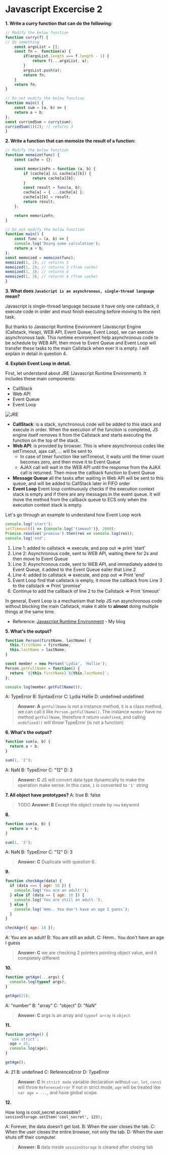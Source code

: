 # Javascript Excercise 2

**1. Write a curry function that can do the following:**

```js
// Modify the below function
function curry(f) {
// do something
    const argsList = [];
    const fn =  function(a) {
        if(argsList.length === f.length - 1) {
            return f(...argsList, a);
        }
        argsList.push(a);
        return fn;
    }
    return fn;
}

// Do not modify the below function
function main() {
    const sum = (a, b) => {
    return a + b;
};
const curriedSum = curry(sum);
curriedSum(1)(2); // returns 3
}
```

**2. Write a function that can memoize the result of a function:**

```js
// Modify the below function
function memoize(func) {
    const cache = {};

    const memorizeFn = function (a, b) {
        if (cache[a] && cache[a][b]) {
            return cache[a][b];
        }
        const result = func(a, b);
        cache[a] = { ...cache[a] };
        cache[a][b] = result;
        return result;
    };

    return memorizeFn;
}

// Do not modify the below function
function main() {
    const func = (a, b) => {
    console.log('Doing some calculation');
    return a + b;
};
const memoized = memoize(func);
memoized(1, 2); // returns 3
memoized(1, 2); // returns 3 (from cache)
memoized(1, 3); // returns 4
memoized(1, 3); // returns 4 (from cache)
}
```

**3. What does `JavaScript is an asynchronous, single-thread language` mean?**

Javascript is single-thread language because it have only one callstack, it execute code in order and must finish executing before moving to the next task.

But thanks to Javascript Runtime Environment (Javascript Engine (Callstack, Heap), WEB API, Event Queue, Event Loop), we can execute asynchronous task. This runtime environment help asynchronous code to be schedule by WEB API, then move to Event Queue and Event Loop will transfer these tasks to the main Callstack when ever it is empty. I will explain in detail in question 4.

**4. Explain Event Loop in detail.**

First, let understand about JRE (Javascript Runtime Environment). It includes these main components:

- CallStack
- Web API
- Event Queue
- Event Loop

![JRE](https://images.ctfassets.net/tk7dn5bsmtgs/1DfkwhLXpuvsapwTArFqgM/91797af8f589e6578e071de15d7964d9/js-engine.webp)

- **CallStack**: is a stack, synchronous code will be added to this stack and execute in order. When the execution of the function is completed, JS engine itself removes it from the Callstack and starts executing the function on the top of the stack.
- **Web API**: is provided by browser. This is where asynchronous codes like setTimeout, ajax call, ... will be sent to
  - In case of timer function like setTimeout, it waits until the timer count becomes zero, and then move it to Event Queue
  - AJAX call will wait in the WEB API until the response from the AJAX call is returned. Then move the callback function to Event Queue
- **Message Queue** all the tasks after waiting in Web API will be sent to this queue, and will be added to CallStack later in FIFO order
- **Event Loop** Event loop continuously checks if the execution context stack is empty and if there are any messages in the event queue. It will move the method from the callback queue to ECS only when the execution context stack is empty.

Let's go through an example to understand how Event Loop work

```js
console.log('start');
setTimeout(() => {console.log('timeout')}, 2000);
Promise.resolve('promise').then(res => console.log(res));
console.log('end';
```

1. Line 1: added to callstack => execute, and pop out => print 'start'
2. Line 2: Asynchronous code, sent to WEB API, waiting there for 2s and then move to Event Queue
3. Line 3: Asynchronous code, sent to WEB API, and immediately added to Event Queue, it added to the Event Queue ealier that Line 2
4. Line 4: added to callstack => execute, and pop out => Print 'end'
5. Event Loop find that callstack is empty, it move the callback from Line 3 to the callstack => Print 'promise'
6. Continue to add the callback of line 2 to the Callstack => Print 'timeout'

In general, Event Loop is a mechanism that help JS run asynchronous code without blocking the main Callstack, make it able to **almost** doing multiple things at the same time.

- Reference: [Javascript Runtime Environment](https://iamcoding.vercel.app/javascript-event-loop) - My blog

**5. What's the output?**

```js
function Person(firstName, lastName) {
  this.firstName = firstName;
  this.lastName = lastName;
}

const member = new Person('Lydia', 'Hallie');
Person.getFullName = function() {
  return `${this.firstName} ${this.lastName}`;
};

console.log(member.getFullName());
```

A: TypeError
B: SyntaxError
C: Lydia Hallie
D: undefined undefined
 
> **Answer: A**
> `getFullName` is not a instance method, it is a class method, we can call it like `Person.getFullName()`.
> The instance `member` have no method `getFullName`, therefore it return `undefined`, and calling `undefined()` will throw TypeError (is not a function)

**6. What's the output?**

```js
function sum(a, b) {
  return a + b;
}

sum(1, '2');
```

A: NaN
B: TypeError
C: "12"
D: 3

> **Answer: C**
> JS will convert data type dynamically to make the operation make sense. In this case, `1` is converted to `'1'` string

**7. All object have prototypes?**
A: true
B: false

> TODO
> **Answer: B**
> Except the object create by `new` keyword

**8.**

```js
function sum(a, b) {
  return a + b;
}

sum(1, '2');
```

A: NaN
B: TypeError
C: "12"
D: 3

> **Answer: C** Duplicate with question 6.

**9.**

```js
function checkAge(data) {
  if (data === { age: 18 }) {
    console.log('You are an adult!');
  } else if (data == { age: 18 }) {
    console.log('You are still an adult.');
  } else {
    console.log(`Hmm.. You don't have an age I guess`);
  }
}

checkAge({ age: 18 });
```

A: You are an adult!
B: You are still an adult.
C: Hmm.. You don't have an age I guess

> **Answer: C**
> we are checking 2 pointers pointing object value, and it completely different

**10.**

```js
function getAge(...args) {
  console.log(typeof args);
}

getAge(21);
```

A: "number"
B: "array"
C: "object"
D: "NaN"

> **Answer: C**
> args is an array and `typeof array` is `object`

**11.**

```js
function getAge() {
  'use strict';
  age = 21;
  console.log(age);
}

getAge();
```

A: 21
B: undefined
C: ReferenceError
D: TypeError

> **Answer: C**
> In `strict mode` variable declaration without `var`, `let`, `const` will throw `ReferenceError`
> If not in strict mode, `age` will be treated like `var age = ...`, and have global scope.

**12.**

How long is cool_secret accessible?
`sessionStorage.setItem('cool_secret', 123);`

A: Forever, the data doesn't get lost.
B: When the user closes the tab.
C: When the user closes the entire browser, not only the tab.
D: When the user shuts off their computer.

> **Answer: B**
> data inside `sessionStorage` is cleared after closing tab